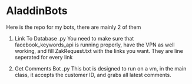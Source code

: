 # AladdinBots
Here is the repo for my bots, there are mainly 2 of them 

1) Link To Database .py
  You need to make sure that facebook_keywords_api is running properly, have the VPN as well working, and fill ZakRequest.txt with the links you want.
  They are line seperated for every link
  
2) Get Comments Bot .py
  This bot is designed to run on a vm, in the main class, it accepts the customer ID, and grabs all latest comments. 

